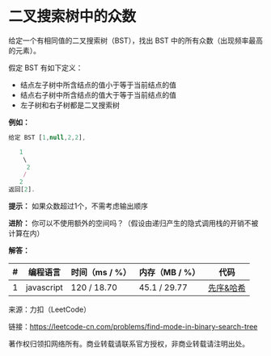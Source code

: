 # 二叉搜索树中的众数

给定一个有相同值的二叉搜索树（BST），找出 BST 中的所有众数（出现频率最高的元素）。

假定 BST 有如下定义：

- 结点左子树中所含结点的值小于等于当前结点的值
- 结点右子树中所含结点的值大于等于当前结点的值
- 左子树和右子树都是二叉搜索树

**例如：**

``` javascript
给定 BST [1,null,2,2],

   1
    \
     2
    /
   2
返回[2].
```

**提示：** 如果众数超过1个，不需考虑输出顺序

**进阶：** 你可以不使用额外的空间吗？（假设由递归产生的隐式调用栈的开销不被计算在内）

**解答：**

**#**|**编程语言**|**时间（ms / %）**|**内存（MB / %）**|**代码**
--|--|--|--|--
1|javascript|120 / 18.70|45.1 / 29.77|[先序&哈希](./javascript/ac_v1.js)

来源：力扣（LeetCode）

链接：https://leetcode-cn.com/problems/find-mode-in-binary-search-tree

著作权归领扣网络所有。商业转载请联系官方授权，非商业转载请注明出处。
